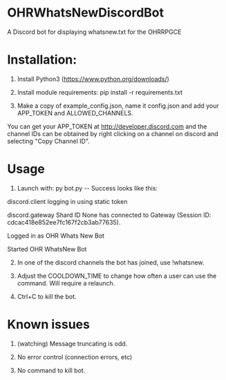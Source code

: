 # OHRWhatsNewDiscordBot

A Discord bot for displaying whatsnew.txt for the OHRRPGCE

# Installation:

1. Install Python3 (https://www.python.org/downloads/)

2. Install module requirements: pip install -r requirements.txt

3. Make a copy of example_config.json, name it config.json and add your APP_TOKEN and ALLOWED_CHANNELS.

You can get your APP_TOKEN at http://developer.discord.com and the channel IDs can be obtained by
right clicking on a channel on discord and selecting "Copy Channel ID".

# Usage 
1. Launch with: py bot.py -- Success looks like this:

discord.client logging in using static token

discord.gateway Shard ID None has connected to Gateway (Session ID: cdcac418e852ee7fc167f2cb3ab77635).

Logged in as OHR Whats New Bot

Started OHR WhatsNew Bot

2. In one of the discord channels the bot has joined, use !whatsnew.

3. Adjust the COOLDOWN_TIME to change how often a user can use the command. Will require a relaunch.

4. Ctrl+C to kill the bot.

# Known issues

1. (watching) Message truncating is odd.

2. No error control (connection errors, etc)

3. No command to kill bot.
